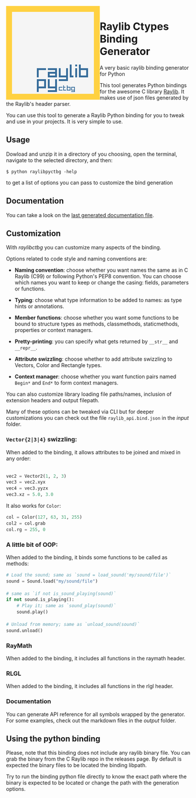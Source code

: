 <img align="left" src="/logo/raylibpy-256x256.png" width=256>

# Raylib Ctypes Binding Generator

A very basic raylib binding generator for Python

This tool generates Python bindings for the awesome C library [Raylib](https://github.com/raysan5/raylib).
It makes use of json files generated by the Raylib's header parser.

You can use this tool to generate a Raylib Python binding for you to tweak and use in your projects. It is very simple to use.

## Usage

Dowload and unzip it in a directory of you choosing, open the terminal, navigate
to the selected directory, and then:
```
$ python raylibpyctbg -help
```

to get a list of options you can pass to customize the bind generation

## Documentation

You can take a look on the [last generated documentation file](https://github.com/overdev/raylibpyctbg/blob/development/package/DOCS.md).

## Customization

With *raylibctbg* you can customize many aspects of the binding.

Options related to code style and naming conventions are:

- **Naming convention**: choose whether you want names the same as in C Raylib (C99)
  or following Python's PEP8 convention. You can choose which names you want to keep or change the casing: fields, parameters or functions.

- **Typing**: choose what type information to be added to names: as type hints or annotations.

- **Member functions**: choose whether you want some functions to be bound to structure types as
  methods, classmethods, staticmethods, properties or context managers.

- **Pretty-printing**: you can specify what gets returned by `__str__` and `__repr__`.

- **Attribute swizzling**: choose whether to add attribute swizzling to Vectors, Color and Rectangle types.

- **Context manager**: choose whether you want function pairs named `Begin*` and `End*` to form context 
  managers.

You can also customize library loading file paths/names, inclusion of extension headers and output filepath.

Many of these options can be tweaked via CLI but for deeper customizations you can check out the file
`raylib_api.bind.json` in the _input_ folder.

### `Vector{2|3|4}` swizzling:

When added to the binding, it allows attributes to be joined and mixed in any order:

```python

vec2 = Vector2(1, 2, 3)
vec3 = vec2.xyx
vec4 = vec3.yyzx
vec3.xz = 5.0, 3.0
```

It also works for `Color`:
```python
col = Color(127, 63, 31, 255)
col2 = col.grab
col.rg = 255, 0
```

### A little bit of OOP:

When added to the binding, it binds some functions to be called as methods:


```python
# Load the sound; same as `sound = load_sound('my/sound/file')`
sound = Sound.load("my/sound/file")

# same as `if not is_sound_playing(sound)`
if not sound.is_playing():
	# Play it; same as `sound_play(sound)`
	sound.play()

# Unload from memory; same as `unload_sound(sound)`
sound.unload()
```

### RayMath

When added to the binding, it includes all functions in the raymath header.

### RLGL

When added to the binding, it includes all functions in the rlgl header.

### Documentation

You can generate API reference for all symbols wrapped by the generator. For some examples,
check out the markdown files in the _output_ folder.

## Using the python binding

Please, note that this binding does not include any raylib binary file. You can grab the binary 
from the C Raylib repo in the releases page. By default is expected the binary files to be
located the binding libpath.

Try to run the binding python file directly to know the exact path where the binary is expected
to be located or change the path with the generation options.
